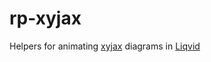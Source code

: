 # rp-xyjax

Helpers for animating [xyjax](https://sonoisa.github.io/xyjax/xyjax.html) diagrams in [Liqvid](https://liqvidjs.org)

